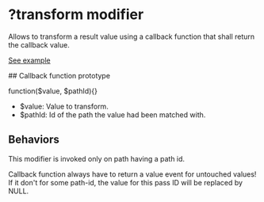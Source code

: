 # ?transform modifier

Allows to transform a result value using a callback function that shall return the callback value.

[See example](../../examples/2-use-key-keyword/example.php)

## Callback function prototype

function($value, $pathId){}

* $value: Value to transform.
* $pathId: Id of the path the value had been matched with.

## Behaviors

This modifier is invoked only on path having a path id.

Callback function always have to return a value event for untouched values! If it don't for some path-id, the value for this pass ID will be replaced by NULL.
